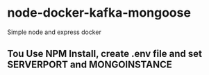 # node-docker-kafka-mongoose
Simple node and express docker 

## Tou Use NPM Install, create .env file and set SERVERPORT and MONGOINSTANCE 